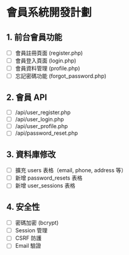 # 會員系統開發計劃

## 1. 前台會員功能
- [ ] 會員註冊頁面 (register.php)
- [ ] 會員登入頁面 (login.php)  
- [ ] 會員資料管理 (profile.php)
- [ ] 忘記密碼功能 (forgot_password.php)

## 2. 會員 API
- [ ] /api/user_register.php
- [ ] /api/user_login.php
- [ ] /api/user_profile.php
- [ ] /api/password_reset.php

## 3. 資料庫修改
- [ ] 擴充 users 表格（email, phone, address 等）
- [ ] 新增 password_resets 表格
- [ ] 新增 user_sessions 表格

## 4. 安全性
- [ ] 密碼加密 (bcrypt)
- [ ] Session 管理
- [ ] CSRF 防護
- [ ] Email 驗證
